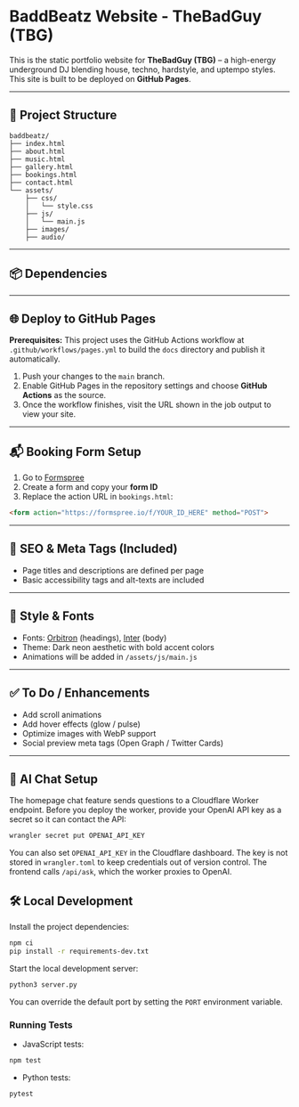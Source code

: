 # BaddBeatz Website - TheBadGuy (TBG)

This is the static portfolio website for **TheBadGuy (TBG)** – a high-energy underground DJ blending house, techno, hardstyle, and uptempo styles. This site is built to be deployed on **GitHub Pages**.

---

## 🚀 Project Structure

```
baddbeatz/
├── index.html
├── about.html
├── music.html
├── gallery.html
├── bookings.html
├── contact.html
└── assets/
    ├── css/
    │   └── style.css
    ├── js/
    │   └── main.js
    ├── images/
    ├── audio/
```

---

## 📦 Dependencies
---

## 🌐 Deploy to GitHub Pages

**Prerequisites:** This project uses the GitHub Actions workflow at `.github/workflows/pages.yml` to build the `docs` directory and publish it automatically.

1. Push your changes to the `main` branch.
2. Enable GitHub Pages in the repository settings and choose **GitHub Actions** as the source.
3. Once the workflow finishes, visit the URL shown in the job output to view your site.


---

## 📬 Booking Form Setup

1. Go to [Formspree](https://formspree.io)
2. Create a form and copy your **form ID**
3. Replace the action URL in `bookings.html`:

```html
<form action="https://formspree.io/f/YOUR_ID_HERE" method="POST">
```

---

## 🎯 SEO & Meta Tags (Included)

- Page titles and descriptions are defined per page
- Basic accessibility tags and alt-texts are included

---

## 🎨 Style & Fonts

- Fonts: [Orbitron](https://fonts.google.com/specimen/Orbitron) (headings), [Inter](https://fonts.google.com/specimen/Inter) (body)
- Theme: Dark neon aesthetic with bold accent colors
- Animations will be added in `/assets/js/main.js`

---

## ✅ To Do / Enhancements

- Add scroll animations
- Add hover effects (glow / pulse)
- Optimize images with WebP support
- Social preview meta tags (Open Graph / Twitter Cards)

---


## 🤖 AI Chat Setup

The homepage chat feature sends questions to a Cloudflare Worker endpoint.
Before you deploy the worker, provide your OpenAI API key as a secret so it can
contact the API:

```bash
wrangler secret put OPENAI_API_KEY
```

You can also set `OPENAI_API_KEY` in the Cloudflare dashboard. The key is not
stored in `wrangler.toml` to keep credentials out of version control. The
frontend calls `/api/ask`, which the worker proxies to OpenAI.


## 🛠 Local Development

Install the project dependencies:

```bash
npm ci
pip install -r requirements-dev.txt
```

Start the local development server:

```bash
python3 server.py
```

You can override the default port by setting the `PORT` environment variable.

### Running Tests

- JavaScript tests:

```bash
npm test
```

- Python tests:

```bash
pytest
```

